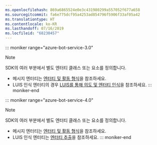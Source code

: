 ```yaml
---
ms.openlocfilehash: 869a6865524e0e3c431980299a557052f677a658
ms.sourcegitcommit: fa6e775dcf95a4253ad854796f5906f33af05a42
ms.translationtype: HT
ms.contentlocale: ko-KR
ms.lasthandoff: 07/16/2019
ms.locfileid: "68230457"
---
```

::: moniker range="azure-bot-service-3.0"
> [!NOTE]
> SDK의 여러 부분에서 별도 엔터티 클래스 또는 요소를 정의합니다.
> - 메시지 엔터티는 [엔터티 및 활동 형식](https://docs.microsoft.com/azure/bot-service/bot-service-activities-entities?view=azure-bot-service-4.0)을 참조하세요.
> - LUIS 인식 엔터티의 경우 [LUIS를 통해 의도 및 엔터티 인식](../nodejs/bot-builder-nodejs-recognize-intent-luis.md)을 참조하세요.
::: moniker-end

::: moniker range="azure-bot-service-4.0"
> [!NOTE]
> SDK의 여러 부분에서 별도 엔터티 클래스 또는 요소를 정의합니다.
> - 메시지 엔터티는 [엔터티 및 활동 형식](https://docs.microsoft.com/azure/bot-service/bot-service-activities-entities?view=azure-bot-service-4.0)을 참조하세요.
> - LUIS 인식 엔터티는 [엔터티 추출](../v4sdk/bot-builder-howto-v4-luis.md)을 참조하세요.
::: moniker-end
